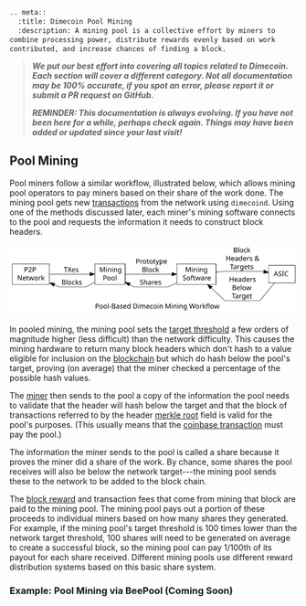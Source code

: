```{eval-rst}
.. meta::
  :title: Dimecoin Pool Mining
  :description: A mining pool is a collective effort by miners to combine processing power, distribute rewards evenly based on work contributed, and increase chances of finding a block. 
```

> ***We put our best effort into covering all topics related to Dimecoin. Each section will cover a different category. Not all documentation may be 100% accurate, if you spot an error, please report it or submit a PR request on GitHub.***
>
> ***REMINDER: This documentation is always evolving. If you have not been here for a while, perhaps check again. Things may have been added or updated since your last visit!***

## Pool Mining

Pool miners follow a similar workflow, illustrated below, which allows mining pool operators to pay miners based on their share of the work done. The mining pool gets new [transactions](../reference/glossary.md#transaction) from the network using `dimecoind`. Using one of the methods discussed later, each miner's mining software connects to the pool and requests the information it needs to construct block headers.

![Pooled Dimecoin Mining](../../img/dev/en-pooled-mining-overview.svg)

In pooled mining, the mining pool sets the [target threshold](../reference/glossary.md#target) a few orders of magnitude higher (less difficult) than the network difficulty. This causes the mining hardware to return many block headers which don't hash to a value eligible for inclusion on the [blockchain](../reference/glossary.md#blockchain) but which do hash below the pool's target, proving (on average) that the miner checked a percentage of the possible hash values.

The [miner](../reference/glossary.md#miner) then sends to the pool a copy of the information the pool needs to validate that the header will hash below the target and that the block of transactions referred to by the header [merkle root](../reference/glossary.md#merkle-root) field is valid for the pool's purposes. (This usually means that the [coinbase transaction](../reference/glossary.md#coinbase-transaction) must pay the pool.)

The information the miner sends to the pool is called a share because it proves the miner did a share of the work. By chance, some shares the pool receives will also be below the network target---the mining pool sends these to the network to be added to the block chain.

The [block reward](../reference/glossary.md#block-reward) and transaction fees that come from mining that block are paid to the mining pool. The mining pool pays out a portion of these proceeds to individual miners based on how many shares they generated. For example, if the mining pool's target threshold is 100 times lower than the network target threshold, 100 shares will need to be generated on average to create a successful block, so the mining pool can pay 1/100th of its payout for each share received.  Different mining pools use different reward distribution systems based on this basic share system.

### Example: Pool Mining via BeePool (Coming Soon)
